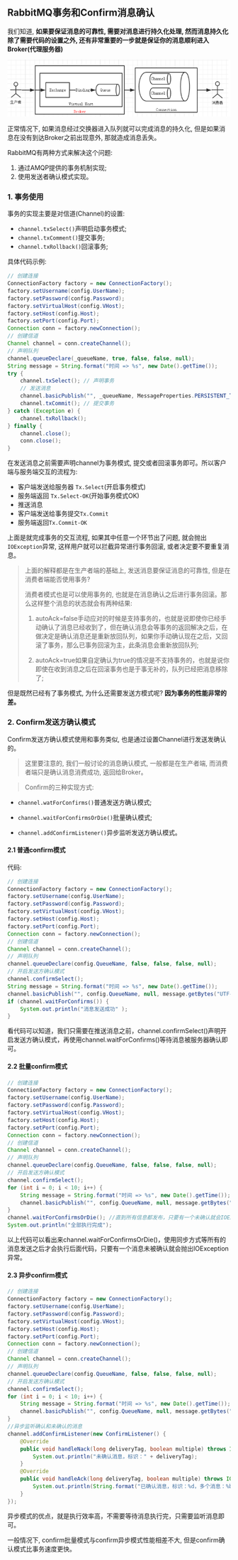 ## RabbitMQ事务和Confirm消息确认

我们知道, **如果要保证消息的可靠性, 需要对消息进行持久化处理, 然而消息持久化除了需要代码的设置之外, 还有非常重要的一步就是保证你的消息顺利进入Broker(代理服务器)**

![rabbit_process](../image/rabbit_process.png)

正常情况下, 如果消息经过交换器进入队列就可以完成消息的持久化, 但是如果消息在没有到达Broker之前出现意外, 那就造成消息丢失。

RabbitMQ有两种方式来解决这个问题:

1. 通过AMQP提供的事务机制实现;
2. 使用发送者确认模式实现。

### 1. 事务使用

事务的实现主要是对信道(Channel)的设置:

- `channel.txSelect()`声明启动事务模式;
- `channel.txComment()`提交事务;
- `channel.txRollback()`回滚事务;

具体代码示例:

```java
// 创建连接
ConnectionFactory factory = new ConnectionFactory();
factory.setUsername(config.UserName);
factory.setPassword(config.Password);
factory.setVirtualHost(config.VHost);
factory.setHost(config.Host);
factory.setPort(config.Port);	
Connection conn = factory.newConnection();
// 创建信道
Channel channel = conn.createChannel();
// 声明队列
channel.queueDeclare(_queueName, true, false, false, null);
String message = String.format("时间 => %s", new Date().getTime());
try {
	channel.txSelect(); // 声明事务
	// 发送消息
	channel.basicPublish("", _queueName, MessageProperties.PERSISTENT_TEXT_PLAIN, message.getBytes("UTF-8"));
	channel.txCommit(); // 提交事务
} catch (Exception e) {
	channel.txRollback();
} finally {
	channel.close();
	conn.close();
}
```

在发送消息之前需要声明channel为事务模式, 提交或者回滚事务即可。所以客户端与服务端交互的流程为:

- 客户端发送给服务器 `Tx.Select`(开启事务模式)
- 服务端返回 `Tx.Select-OK`(开始事务模式OK)
- 推送消息
- 客户端发送给事务提交`Tx.Commit`
- 服务端返回`Tx.Commit-OK`

上面是就完成事务的交互流程, 如果其中任意一个环节出了问题, 就会抛出`IOException`异常, 这样用户就可以拦截异常进行事务回滚, 或者决定要不要重复消息。

> 上面的解释都是在生产者端的基础上, 发送消息要保证消息的可靠性, 但是在消费者端能否使用事务?
>
> 消费者模式也是可以使用事务的, 也就是在消息确认之后进行事务回滚。那么这样整个消息的状态就会有两种结果:
>
> 1. autoAck=false手动应对的时候是支持事务的，也就是说即使你已经手动确认了消息已经收到了，但在确认消息会等事务的返回解决之后，在做决定是确认消息还是重新放回队列，如果你手动确认现在之后，又回滚了事务，那么已事务回滚为主，此条消息会重新放回队列;
>
> 2. autoAck=true如果自定确认为true的情况是不支持事务的，也就是说你即使在收到消息之后在回滚事务也是于事无补的，队列已经把消息移除了;


但是既然已经有了事务模式, 为什么还需要发送方模式呢? **因为事务的性能非常的差。**

### 2. Confirm发送方确认模式

Confirm发送方确认模式使用和事务类似, 也是通过设置Channel进行发送发确认的。

> 这里要注意的, 我们一般讨论的消息确认模式, 一般都是在生产者端, 而消费者端只是确认消息消费成功, 返回给Broker。

> Confirm的三种实现方式:

- `channel.watForConfirms()`普通发送方确认模式;

- `channel.waitForConfirmsOrDie()`批量确认模式;

- `channel.addConfirmListener()`异步监听发送方确认模式。

#### 2.1 普通confirm模式

代码:

```java
// 创建连接
ConnectionFactory factory = new ConnectionFactory();
factory.setUsername(config.UserName);
factory.setPassword(config.Password);
factory.setVirtualHost(config.VHost);
factory.setHost(config.Host);
factory.setPort(config.Port);
Connection conn = factory.newConnection();
// 创建信道
Channel channel = conn.createChannel();
// 声明队列
channel.queueDeclare(config.QueueName, false, false, false, null);
// 开启发送方确认模式
channel.confirmSelect();
String message = String.format("时间 => %s", new Date().getTime());
channel.basicPublish("", config.QueueName, null, message.getBytes("UTF-8"));
if (channel.waitForConfirms()) {
	System.out.println("消息发送成功" );
}
```

看代码可以知道，我们只需要在推送消息之前，channel.confirmSelect()声明开启发送方确认模式，再使用channel.waitForConfirms()等待消息被服务器确认即可。

#### 2.2 批量confirm模式

```java
// 创建连接
ConnectionFactory factory = new ConnectionFactory();
factory.setUsername(config.UserName);
factory.setPassword(config.Password);
factory.setVirtualHost(config.VHost);
factory.setHost(config.Host);
factory.setPort(config.Port);
Connection conn = factory.newConnection();
// 创建信道
Channel channel = conn.createChannel();
// 声明队列
channel.queueDeclare(config.QueueName, false, false, false, null);
// 开启发送方确认模式
channel.confirmSelect();
for (int i = 0; i < 10; i++) {
	String message = String.format("时间 => %s", new Date().getTime());
	channel.basicPublish("", config.QueueName, null, message.getBytes("UTF-8"));
}
channel.waitForConfirmsOrDie(); //直到所有信息都发布，只要有一个未确认就会IOException
System.out.println("全部执行完成");
```

以上代码可以看出来channel.waitForConfirmsOrDie()，使用同步方式等所有的消息发送之后才会执行后面代码，只要有一个消息未被确认就会抛出IOException异常。

#### 2.3 异步confirm模式

```java
// 创建连接
ConnectionFactory factory = new ConnectionFactory();
factory.setUsername(config.UserName);
factory.setPassword(config.Password);
factory.setVirtualHost(config.VHost);
factory.setHost(config.Host);
factory.setPort(config.Port);
Connection conn = factory.newConnection();
// 创建信道
Channel channel = conn.createChannel();
// 声明队列
channel.queueDeclare(config.QueueName, false, false, false, null);
// 开启发送方确认模式
channel.confirmSelect();
for (int i = 0; i < 10; i++) {
	String message = String.format("时间 => %s", new Date().getTime());
	channel.basicPublish("", config.QueueName, null, message.getBytes("UTF-8"));
}
//异步监听确认和未确认的消息
channel.addConfirmListener(new ConfirmListener() {
	@Override
	public void handleNack(long deliveryTag, boolean multiple) throws IOException {
		System.out.println("未确认消息，标识：" + deliveryTag);
	}
	@Override
	public void handleAck(long deliveryTag, boolean multiple) throws IOException {
		System.out.println(String.format("已确认消息，标识：%d，多个消息：%b", deliveryTag, multiple));
	}
});
```

异步模式的优点，就是执行效率高，不需要等待消息执行完，只需要监听消息即可。

一般情况下, confirm批量模式与confirm异步模式性能相差不大, 但是confirm确认模式比事务速度更快。